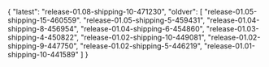 {
  "latest": "release-01.08-shipping-10-471230",
  "oldver": [
    "release-01.05-shipping-15-460559".
    "release-01.05-shipping-5-459431",
    "release-01.04-shipping-8-456954",
    "release-01.04-shipping-6-454860",
    "release-01.03-shipping-4-450822",
    "release-01.02-shipping-10-449081",
    "release-01.02-shipping-9-447750",
    "release-01.02-shipping-5-446219",
    "release-01.01-shipping-10-441589"
  ]
}
